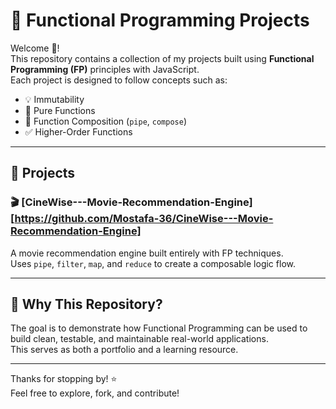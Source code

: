# 🧬 Functional Programming Projects

Welcome 👋!  
This repository contains a collection of my projects built using **Functional Programming (FP)** principles with JavaScript.  
Each project is designed to follow concepts such as:

- 💡 Immutability
- 🧼 Pure Functions
- 🔁 Function Composition (`pipe`, `compose`)
- ✅ Higher-Order Functions

---

## 📂 Projects

### 🎬 [CineWise---Movie-Recommendation-Engine][https://github.com/Mostafa-36/CineWise---Movie-Recommendation-Engine]  
A movie recommendation engine built entirely with FP techniques.  
Uses `pipe`, `filter`, `map`, and `reduce` to create a composable logic flow.

---

## 📌 Why This Repository?

The goal is to demonstrate how Functional Programming can be used to build clean, testable, and maintainable real-world applications.  
This serves as both a portfolio and a learning resource.

---

Thanks for stopping by! ⭐  
Feel free to explore, fork, and contribute!
